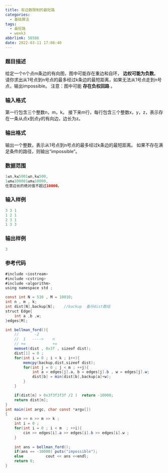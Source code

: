 ```yaml
---
title: 有边数限制的最短路
categories:
  - 基础算法
tags:
  - 最短路
  - week3
abbrlink: 58586
date: 2022-03-11 17:08:40
---
```

### 题目描述

给定一个n个点m条边的有向图，图中可能存在重边和自环， **边权可能为负数**。
请你求出从1号点到n号点的最多经过k条边的最短距离，如果无法从1号点走到n号点，输出impossible。
注意：图中可能 **存在负权回路** 。

### 输入格式

第一行包含三个整数n，m，k。
接下来m行，每行包含三个整数x，y，z，表示存在一条从点x到点y的有向边，边长为z。

### 输出格式

输出一个整数，表示从1号点到n号点的最多经过k条边的最短距离。
如果不存在满足条件的路径，则输出“impossible”。

### 数据范围
```java
1≤n,k≤5001≤n,k≤500,
1≤m≤100001≤m≤10000,
任意边长的绝对值不超过10000。
```
### 输入样例

```java
3 3 1
1 2 1
2 3 1
1 3 3
```

### 输出样例

```java
3
```

### 参考代码

```java
#include <iostream>
#include <cstring>
#include <algorithm>
using namespace std ;

const int N = 510 , M = 10010;
int n , m , k;
int dist[N],backup[N];    //backup  备份dist数组
struct Edge{
    int a ,b ,w;
}edges[M];

int bellman_ford(){
    //       -2
    //  1   ---->    n
    // +∞            +∞
    memset(dist , 0x3f , sizeof dist);
    dist[1] = 0 ;
    for(int i = 0 ; i < k ; i++){
        memcpy(backup,dist,sizeof dist);
        for(int j = 0 ; j < m ; ++j){
            int a = edges[j].a, b = edges[j].b , w = edges[j].w;
            dist[b] = min(dist[b],backup[a]+w);
        }
    }

    if(dist[n] > 0x3f3f3f3f /2 )  return -10000;
    return dist[n];
}
int main(int argc, char const *argv[])
{
    cin >> n >> m >> k ;
    int i = 0 ;
    for(int i = 0 ; i < m  ; ++i){
        cin >> edges[i].a >> edges[i].b >> edges[i].w ;
    }
    
    int ans = bellman_ford();
    if(ans == -10000) puts("impossible");
    else          cout << ans <<endl;             
    return 0;
}
```

